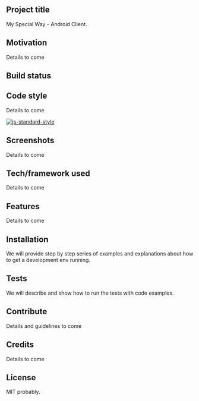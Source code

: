 ## Project title
My Special Way - Android Client.


## Motivation
Details to come

## Build status

## Code style
Details to come

[![js-standard-style](https://img.shields.io/badge/code%20style-standard-brightgreen.svg?style=flat)](https://github.com/feross/standard)

## Screenshots
Details to come

## Tech/framework used
Details to come

## Features
Details to come

## Installation
We will provide step by step series of examples and explanations about how to get a development env running.

## Tests
We will describe and show how to run the tests with code examples.

## Contribute
Details and guidelines to come

## Credits
Details to come

## License
MIT probably.